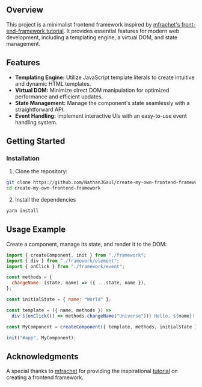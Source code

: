 ## Overview

This project is a minimalist frontend framework inspired by [mfrachet's front-end-framework tutorial](https://mfrachet.github.io/create-frontend-framework/). It provides essential features for modern web development, including a templating engine, a virtual DOM, and state management.

## Features

- **Templating Engine:** Utilize JavaScript template literals to create intuitive and dynamic HTML templates.
- **Virtual DOM:** Minimize direct DOM manipulation for optimized performance and efficient updates.
- **State Management:** Manage the component's state seamlessly with a straightforward API.
- **Event Handling:** Implement interactive UIs with an easy-to-use event handling system.

## Getting Started

### Installation

1. Clone the repository:

```sh
git clone https://github.com/NathanJGaul/create-my-own-frontend-framework.git
cd create-my-own-frontend-framework
```

2. Install the dependencies

```sh
yarn install
```

## Usage Example

Create a component, manage its state, and render it to the DOM:

```js
import { createComponent, init } from "./framework";
import { div } from "./framework/element";
import { onClick } from "./framework/event";

const methods = {
  changeName: (state, name) => ({ ...state, name }),
};

const initialState = { name: "World" };

const template = ({ name, methods }) =>
  div`${onClick(() => methods.changeName("Universe"))} Hello, ${name}!`;

const MyComponent = createComponent({ template, methods, initialState });

init("#app", MyComponent);
```

## Acknowledgments

A special thanks to [mfrachet](https://github.com/mfrachet) for providing the inspirational [tutorial](https://mfrachet.github.io/create-frontend-framework/) on creating a frontend framework.

